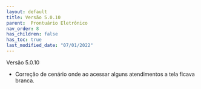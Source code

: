 ```yaml
---
layout: default
title: Versão 5.0.10
parent:  Prontuário Eletrônico
nav_order: 8
has_children: false
has_toc: true
last_modified_date: "07/01/2022"
---
```

<link rel="stylesheet" type="text/css" href="../estilos.css">

Versão 5.0.10

* Correção de cenário onde ao acessar alguns atendimentos a tela ficava branca.

